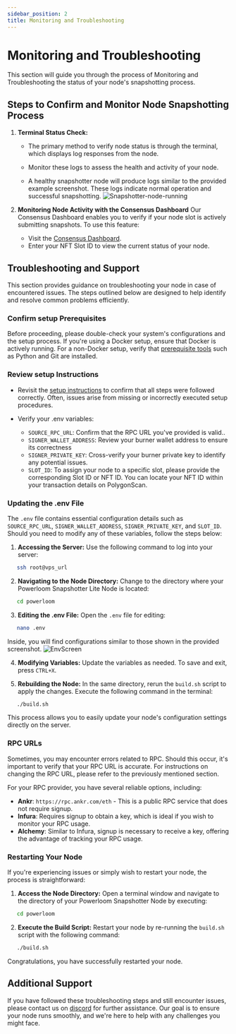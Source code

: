 ```yaml
---
sidebar_position: 2
title: Monitoring and Troubleshooting
---
```


# Monitoring and Troubleshooting

This section will guide you through the process of Monitoring and Troubleshooting the status of your node's snapshotting process.

## Steps to Confirm and Monitor Node Snapshotting Process

1. **Terminal Status Check:**
   - The primary method to verify node status is through the terminal, which displays log responses from the node.

   - Monitor these logs to assess the health and activity of your node. 
   
   - A healthy snapshotter node will produce logs similar to the provided example screenshot. These logs indicate normal operation and successful snapshotting.
   ![Snapshotter-node-running](/images/snapshotter-node-running-terminal.png)

2. **Monitoring Node Activity with the Consensus Dashboard**
Our Consensus Dashboard enables you to verify if your node slot is actively submitting snapshots. To use this feature:
   - Visit the [Consensus Dashboard](#).
   - Enter your NFT Slot ID to view the current status of your node.


## Troubleshooting and Support

This section provides guidance on troubleshooting your node in case of encountered issues. The steps outlined below are designed to help identify and resolve common problems efficiently.

### Confirm setup Prerequisites

Before proceeding, please double-check your system's configurations and the setup process. If you're using a Docker setup, ensure that Docker is actively running. For a non-Docker setup, verify that [prerequisite tools](./getting-started/#2-non-docker-setup) such as Python and Git are installed.

### Review setup Instructions
   - Revisit the [setup instructions](./getting-started) to confirm that all steps were followed correctly. Often, issues arise from missing or incorrectly executed setup procedures.

   - Verify your .env variables: 
     - `SOURCE_RPC_URL`: Confirm that the RPC URL you've provided is valid.. 
     - `SIGNER_WALLET_ADDRESS`: Review your burner wallet address to ensure its correctness 
     - `SIGNER_PRIVATE_KEY`: Cross-verify your burner private key to identify any potential issues.
     - `SLOT_ID`: To assign your node to a specific slot, please provide the corresponding Slot ID or NFT ID. You can locate your NFT ID within your transaction details on PolygonScan.

### Updating the .env File

The `.env` file contains essential configuration details such as `SOURCE_RPC_URL`, `SIGNER_WALLET_ADDRESS`, `SIGNER_PRIVATE_KEY`, and `SLOT_ID`. Should you need to modify any of these variables, follow the steps below:

1. **Accessing the Server:**
   Use the following command to log into your server:

```bash
   ssh root@vps_url
```

2. **Navigating to the Node Directory:**
   Change to the directory where your Powerloom Snapshotter Lite Node is located:

```bash
   cd powerloom
```

3. **Editing the .env File:**
   Open the `.env` file for editing:

```bash
   nano .env
```

Inside, you will find configurations similar to those shown in the provided screenshot.
![EnvScreen](/images/env-screen.png)

4. **Modifying Variables:**
   Update the variables as needed. To save and exit, press `CTRL+X`.

5. **Rebuilding the Node:**
   In the same directory, rerun the `build.sh` script to apply the changes. Execute the following command in the terminal:

```bash
   ./build.sh
```

This process allows you to easily update your node's configuration settings directly on the server.

### RPC URLs 
Sometimes, you may encounter errors related to RPC. Should this occur, it's important to verify that your RPC URL is accurate. For instructions on changing the RPC URL, please refer to the previously mentioned section.

For your RPC provider, you have several reliable options, including:
- **Ankr**: `https://rpc.ankr.com/eth` - This is a public RPC service that does not require signup.
- **Infura**: Requires signup to obtain a key, which is ideal if you wish to monitor your RPC usage.
- **Alchemy**: Similar to Infura, signup is necessary to receive a key, offering the advantage of tracking your RPC usage.

### Restarting Your Node
If you're experiencing issues or simply wish to restart your node, the process is straightforward:

1. **Access the Node Directory:**
   Open a terminal window and navigate to the directory of your Powerloom Snapshotter Node by executing:

```bash
   cd powerloom
```

2. **Execute the Build Script:**
   Restart your node by re-running the `build.sh` script with the following command:

```bash
   ./build.sh
```

Congratulations, you have successfully restarted your node.

## Additional Support

If you have followed these troubleshooting steps and still encounter issues, please contact us on [discord](https://discord.com/invite/powerloom) for further assistance. Our goal is to ensure your node runs smoothly, and we're here to help with any challenges you might face.